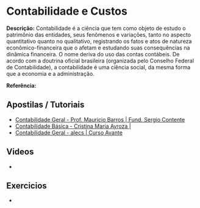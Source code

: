 # Contabilidade e Custos

**Descrição:** Contabilidade é a ciência que tem como objeto de estudo o patrimônio das entidades, seus fenômenos e variações, tanto no aspecto quantitativo quanto no qualitativo, registrando os fatos e atos de natureza econômico-financeira que o afetam e estudando suas consequências na dinâmica financeira. O nome deriva do uso das contas contábeis. De acordo com a doutrina oficial brasileira (organizada pelo Conselho Federal de Contabilidade), a contabilidade é uma ciência social, da mesma forma que a economia e a administração.

**Referência:** []()

## Apostilas / Tutoriais

- [Contabilidade Geral - Prof. Mauricio Barros | Fund. Sergio Contente](http://www.fundacaosergiocontente.org.br/wp-content/uploads/2013/10/apostila-de-contabilidade-mauricio-barros.pdf)
- [Contabilidade Básica - Cristina Maria Ayroza | ](http://ftp.comprasnet.se.gov.br/sead/licitacoes/Pregoes2011/PE091/Anexos/Secretariado_modulo_I/CONTABILIDADE_BASICA.PDF)
- [Contabilidade Geral - alecs | Curso Avante](http://www.cursosavante.com.br/cursos/curso33/conteudo8343.pdf)

## Videos

- []()

## Exercicios

- []()
